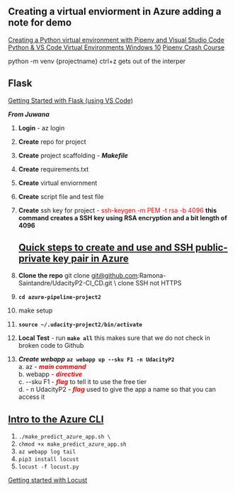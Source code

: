 
## Creating a virtual enviorment in Azure adding a note for demo 

[Creating a Python virtual environment with Pipenv and Visual Studio Code](https://www.youtube.com/watch?v=mVzqOhdVJkc)
[Python & VS Code Virtual Environments Windows 10](https://www.youtube.com/watch?v=fBBAGXjg2fk&t=371s)
[Pipenv Crash Course](https://www.youtube.com/watch?v=6Qmnh5C4Pmo)

python -m venv {projectname}
ctrl+z gets out of the interper

## Flask 
[Getting Started with Flask (using VS Code)](https://www.youtube.com/watch?v=ojzNmvkNfqc)

***From Juwana***
1. **Login** - az login 
2. **Create** repo for project 
3. **Create** project scaffolding - ***Makefile***
4. **Create** requirements.txt
5. **Create** virtual enviornment 
6. **Create** script file and test file  
7.  **Create** ssh key for project - <font color=#FF0000>ssh-keygen -m PEM -t rsa -b 4096</font> 
     **this command creates a SSH key using RSA encryption and a bit length of 4096**   
    ## [Quick steps to create and use and SSH public-private key pair in Azure](https://github.com/MicrosoftDocs/azure-docs/blob/master/articles/virtual-machines/linux/mac-create-ssh-keys.md)  
8. **Clone the repo** git clone git@github.com:Ramona-Saintandre/UdacityP2-CI_CD.git \ clone SSH not HTTPS

9. **`cd azure-pipeline-project2`** 
10. make setup 
11. **`source ~/.udacity-project2/bin/activate`**
12. **Local Test** - run **`make all`** this makes sure that we do not check in broken code to Github  
   
13. ***Create webapp*** **`az webapp up --sku F1 -n UdacityP2`**  
   a. az - <font color=#FF0000>***main command*** </font>   
   b. webapp - <font color=#FF0000>***directive***  </font>  
   c. --sku F1 - <font color=#FF0000>***flag***</font> to tell it to use the free tier  
   d. - n <app-name> UdacityP2 - <font color=#FF0000>***flag***</font> used to give the app a name so that   you can access it     
   ## [Intro to the Azure CLI](https://classroom.udacity.com/nanodegrees/nd082/parts/2763d423-c599-49de-9b5f-1122a6cb827e/modules/6b4aa060-69f1-4469-b511-e49405f83318/lessons/4be03820-8fce-4410-bd16-b7f268e85354/concepts/e8922062-0d46-4bdc-a89d-44dffff55b19)  

1.  `./make_predict_azure_app.sh \`
2.  `chmod +x make_predict_azure_app.sh` 
3.  `az webapp log tail` 
4.  `pip3 install locust`
5.  `locust -f locust.py`

[Getting started with Locust](https://www.youtube.com/watch?v=8_te-wiGYGk)  

